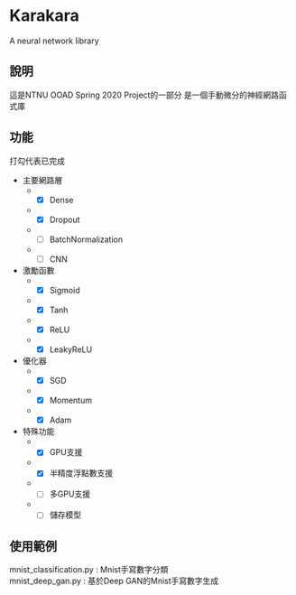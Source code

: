 # Karakara
A neural network library

## 說明
這是NTNU OOAD Spring 2020 Project的一部分
是一個手動微分的神經網路函式庫

## 功能
打勾代表已完成
* 主要網路層
  * -[x] Dense
  * -[x] Dropout
  * -[ ] BatchNormalization
  * -[ ] CNN
* 激勵函數
  * -[x] Sigmoid
  * -[x] Tanh
  * -[x] ReLU
  * -[x] LeakyReLU
* 優化器
  * -[x] SGD
  * -[x] Momentum
  * -[x] Adam
* 特殊功能
  * -[x] GPU支援
  * -[x] 半精度浮點數支援
  * -[ ] 多GPU支援
  * -[ ] 儲存模型

## 使用範例
mnist_classification.py : Mnist手寫數字分類  
mnist_deep_gan.py : 基於Deep GAN的Mnist手寫數字生成  
